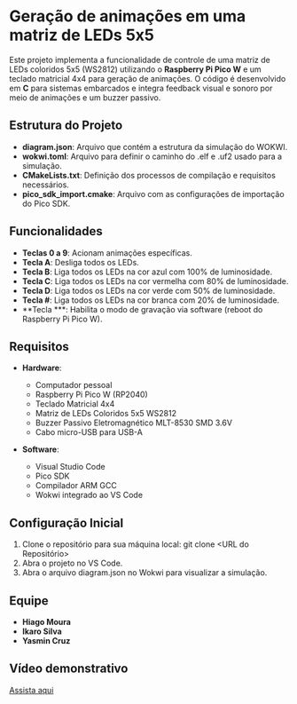 #  Geração de animações em uma matriz de LEDs 5x5

Este projeto implementa a funcionalidade de controle de uma matriz de LEDs coloridos 5x5 (WS2812) utilizando o **Raspberry Pi Pico W** e um teclado matricial 4x4 para geração de animações. O código é desenvolvido em **C** para sistemas embarcados e integra feedback visual e sonoro por meio de animações e um buzzer passivo.

## Estrutura do Projeto

- **diagram.json**: Arquivo que contém a estrutura da simulação do WOKWI.
- **wokwi.toml**: Arquivo para definir o caminho do .elf e .uf2 usado para a simulação.
- **CMakeLists.txt**: Definição dos processos de compilação e requisitos necessários.
- **pico_sdk_import.cmake**: Arquivo com as configurações de importação do Pico SDK.

## Funcionalidades

- **Teclas 0 a 9**: Acionam animações específicas.  
- **Tecla A**: Desliga todos os LEDs.  
- **Tecla B**: Liga todos os LEDs na cor azul com 100% de luminosidade.  
- **Tecla C**: Liga todos os LEDs na cor vermelha com 80% de luminosidade.  
- **Tecla D**: Liga todos os LEDs na cor verde com 50% de luminosidade.  
- **Tecla #**: Liga todos os LEDs na cor branca com 20% de luminosidade.  
- **Tecla ***: Habilita o modo de gravação via software (reboot do Raspberry Pi Pico W).  

## Requisitos

- **Hardware**:
  - Computador pessoal
  - Raspberry Pi Pico W (RP2040)
  - Teclado Matricial 4x4
  - Matriz de LEDs Coloridos 5x5 WS2812
  - Buzzer Passivo Eletromagnético MLT-8530 SMD 3.6V
  - Cabo micro-USB para USB-A

- **Software**:
  - Visual Studio Code
  - Pico SDK
  - Compilador ARM GCC
  - Wokwi integrado ao VS Code

## Configuração Inicial
1. Clone o repositório para sua máquina local:
git clone <URL do Repositório>
2. Abra o projeto no VS Code.
3. Abra o arquivo diagram.json no Wokwi para visualizar a simulação.

## Equipe
- **Hiago Moura**
- **Ikaro Silva**
- **Yasmin Cruz**

## Vídeo demonstrativo 
[Assista aqui](Url_do_vídeo) 
